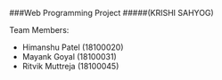 ###Web Programming Project
#####(KRISHI SAHYOG)

Team Members:
* Himanshu Patel (18100020)
* Mayank Goyal (18100031)
* Ritvik Muttreja  (18100045)
